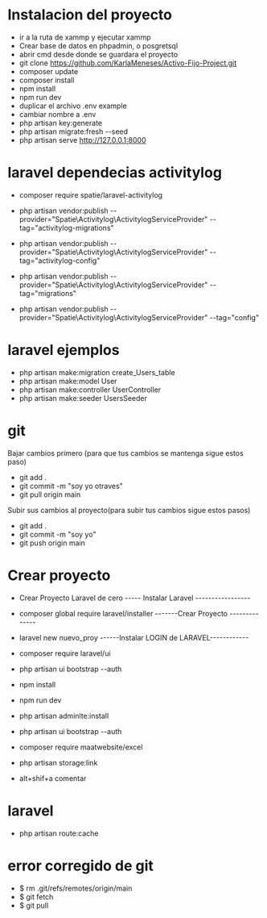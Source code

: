 # Instalacion del proyecto

-   ir a la ruta de xammp y ejecutar xammp
-   Crear base de datos en phpadmin, o posgretsql
-   abrir cmd desde donde se guardara el proyecto
-   git clone https://github.com/KarlaMeneses/Activo-Fijo-Project.git
-   composer update
-   composer install
-   npm install
-   npm run dev
-   duplicar el archivo .env example
-   cambiar nombre a .env
-   php artisan key:generate
-   php artisan migrate:fresh --seed
-   php artisan serve
    http://127.0.0.1:8000

# laravel dependecias activitylog

-   composer require spatie/laravel-activitylog
-   php artisan vendor:publish --provider="Spatie\Activitylog\ActivitylogServiceProvider" --tag="activitylog-migrations"
-   php artisan vendor:publish --provider="Spatie\Activitylog\ActivitylogServiceProvider" --tag="activitylog-config"

-   php artisan vendor:publish --provider="Spatie\Activitylog\ActivitylogServiceProvider" --tag="migrations"
-   php artisan vendor:publish --provider="Spatie\Activitylog\ActivitylogServiceProvider" --tag="config"

# laravel ejemplos

-   php artisan make:migration create_Users_table
-   php artisan make:model User
-   php artisan make:controller UserController
-   php artisan make:seeder UsersSeeder

# git

Bajar cambios primero (para que tus cambios se mantenga sigue estos paso)

-   git add .
-   git commit -m "soy yo otraves"
-   git pull origin main

Subir sus cambios al proyecto(para subir tus cambios sigue estos pasos)

-   git add .
-   git commit -m "soy yo"
-   git push origin main

# Crear proyecto

-   Crear Proyecto Laravel de cero
    ----- Instalar Laravel -----------------
-   composer global require laravel/installer
    -------Crear Proyecto --------------
-   laravel new nuevo_proy
    ------Instalar LOGIN de LARAVEL------------
-   composer require laravel/ui
-   php artisan ui bootstrap --auth
-   npm install
-   npm run dev
-   php artisan adminlte:install

-   php artisan ui bootstrap --auth
-   composer require maatwebsite/excel
-   php artisan storage:link

-   alt+shif+a
    comentar

# laravel

-   php artisan route:cache

# error corregido de git

-   $ rm .git/refs/remotes/origin/main
-   $ git fetch
-   $ git pull
